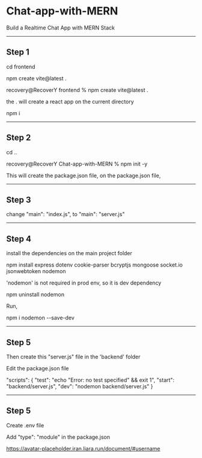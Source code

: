 # Chat-app-with-MERN
Build a Realtime Chat App with MERN Stack

-----------------------------
Step 1
-----------------------------

cd frontend

npm create vite@latest .

recovery@RecoverY frontend % npm create vite@latest .

the . will create a react app on the current directory

npm i


-----------------------------
Step 2
-----------------------------

cd ..

recovery@RecoverY Chat-app-with-MERN % npm init -y


This will create the package.json file, on the package.json file, 

-----------------------------
Step 3
-----------------------------

change   "main": "index.js", to "main": "server.js"

-----------------------------
Step 4
-----------------------------

install the dependencies on the main project folder

npm install express dotenv cookie-parser bcryptjs mongoose socket.io jsonwebtoken nodemon

'nodemon' is not required in prod env, so it is dev dependency

npm uninstall nodemon

Run, 

npm i nodemon --save-dev

-----------------------------
Step 5
-----------------------------
Then create this "server.js" file in the 'backend' folder

Edit the package.json file

"scripts": {
    "test": "echo \"Error: no test specified\" && exit 1",
    "start": "backend/server.js",
    "dev": "nodemon backend/server.js"
  }




-----------------------------
Step 5
-----------------------------

Create .env file

Add "type": "module" in the package.json



https://avatar-placeholder.iran.liara.run/document/#username